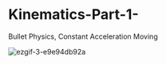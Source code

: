 # Kinematics-Part-1-
Bullet Physics, Constant Acceleration Moving

![ezgif-3-e9e94db92a](https://user-images.githubusercontent.com/65425355/180756962-cb182583-215d-4728-9e04-e4538b0c3094.gif)
